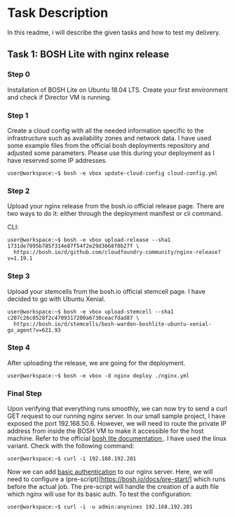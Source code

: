 # Task Description

In this readme, i will describe the given tasks and how to test my delivery.

## Task 1: BOSH Lite with nginx release

### Step 0

Installation of BOSH Lite on Ubuntu 18.04 LTS. Create your first environment and check if Director VM is running.

### Step 1

Create a cloud config with all the needed information specific to the infrastructure such as availability zones and network data. I have used some example files from the official bosh deployments repository and adjusted some parameters. Please use this during your deployment as I have reserved some IP addresses.

```console
user@workspace:~$ bosh -e vbox update-cloud-config cloud-config.yml
```


### Step 2

Upload your nginx release from the bosh.io official release page. There are two ways to do it: either through the deployment manifest or cli command.

CLI:

```console
user@workspace:~$ bosh -e vbox upload-release --sha1 1731de7995b785f314e87f54f2e29d3668f0b27f \
  https://bosh.io/d/github.com/cloudfoundry-community/nginx-release?v=1.19.1

```

### Step 3

Upload your stemcells from the bosh.io official stemcell page. I have decided to go with Ubuntu Xenial.

```console
user@workspace:~$ bosh -e vbox upload-stemcell --sha1 c207c26c0528f2c4709317200a6730ceacfdad87 \
  https://bosh.io/d/stemcells/bosh-warden-boshlite-ubuntu-xenial-go_agent?v=621.93

```

### Step 4

After uploading the release, we are going for the deployment.

```console
user@workspace:~$ bosh -e vbox -d nginx deploy ./nginx.yml
```


### Final Step

Upon verifying that everything runs smoothly, we can now try to send a curl GET request to our running nginx server. In our small sample project, I have exposed the port 192.168.50.6. However, we will need to route the private IP address from inside the BOSH VM to make it accessible for the host machine. Refer to the official [bosh lite documentation ](https://bosh.io/docs/bosh-lite/#install). I have used the linux variant. Check with the following command:

```console
user@workspace:~$ curl -i 192.168.192.201
```

Now we can add [basic authentication](https://docs.nginx.com/nginx/admin-guide/security-controls/configuring-http-basic-authentication/) to our nginx server. Here, we will need to configure a (pre-script)[https://bosh.io/docs/pre-start/] which runs before the actual job. The pre-script will handle the creation of a auth file which nginx will use for its basic auth. To test the configuration:

```console
user@workspace:~$ curl -i -u admin:anynines 192.168.192.201
```